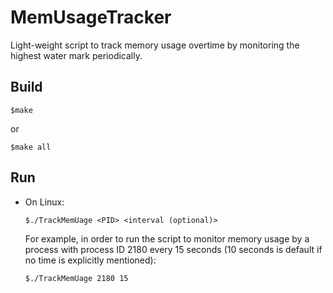 # MemUsageTracker
Light-weight script to track memory usage overtime by monitoring the highest water mark periodically. 

## Build
  ```
  $make
  ```
  or
  ```
  $make all
  ```
 
## Run
* On Linux:
  ```
  $./TrackMemUage <PID> <interval (optional)>
  ```
  For example, in order to run the script to monitor memory usage by a process with process ID 2180 every 15 seconds (10 seconds is default if no time is explicitly mentioned):
   ```
  $./TrackMemUage 2180 15
  ```
